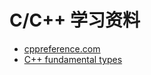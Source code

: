 # C/C++ 学习资料

- [<u>cppreference.com</u>](https://en.cppreference.com/w/)
- [<u>C++ fundamental types</u>](https://en.cppreference.com/w/cpp/language/types)
